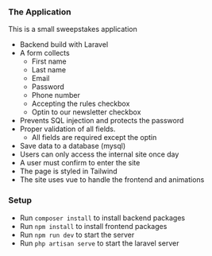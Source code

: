 ### The Application ###
This is a small sweepstakes application
- Backend build with Laravel
- A form collects
  - First name
  - Last name
  - Email
  - Password
  - Phone number
  - Accepting the rules checkbox
  - Optin to our newsletter checkbox
- Prevents SQL injection and protects the password
- Proper validation of all fields.
  - All fields are required except the optin
- Save data to a database (mysql)
- Users can only access the internal site once  day
- A user must confirm to enter the site
- The page is styled in Tailwind
- The site uses vue to handle the frontend and animations

### Setup ###
- Run `composer install` to install backend packages
- Run `npm install` to install frontend packages
- Run `npm run dev` to start the server
- Run `php artisan serve` to start the laravel server


